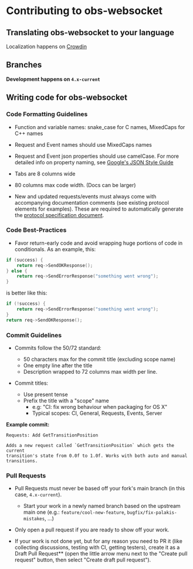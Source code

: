 # Contributing to obs-websocket

## Translating obs-websocket to your language

Localization happens on [Crowdin](https://crowdin.com/project/obs-websocket)

## Branches

**Development happens on `4.x-current`**

## Writing code for obs-websocket

### Code Formatting Guidelines

-  Function and variable names: snake_case for C names, MixedCaps for C++ names

-  Request and Event names should use MixedCaps names

-  Request and Event json properties should use camelCase. For more detailed info on property naming, see [Google's JSON Style Guide](https://google.github.io/styleguide/jsoncstyleguide.xml)

-  Tabs are 8 columns wide

-  80 columns max code width. (Docs can be larger)

-  New and updated requests/events must always come with accompanying documentation comments (see existing protocol elements for examples).
	These are required to automatically generate the [protocol specification document](docs/generated/protocol.md).

### Code Best-Practices

-  Favor return-early code and avoid wrapping huge portions of code in conditionals. As an example, this:
```cpp
if (success) {
    return req->SendOKResponse();
} else {
    return req->SendErrorResponse("something went wrong");
}
```
is better like this:
```cpp
if (!success) {
    return req->SendErrorResponse("something went wrong");
}
return req->SendOKResponse();
```

### Commit Guidelines

-  Commits follow the 50/72 standard:
	-  50 characters max for the commit title (excluding scope name)
	-  One empty line after the title
	-  Description wrapped to 72 columns max width per line.

-  Commit titles:
	-  Use present tense
	-  Prefix the title with a "scope" name
		-  e.g: "CI: fix wrong behaviour when packaging for OS X"
		-  Typical scopes: CI, General, Requests, Events, Server

**Example commit:**

```
Requests: Add GetTransitionPosition

Adds a new request called `GetTransitionPosition` which gets the current
transition's state from 0.0f to 1.0f. Works with both auto and manual
transitions.
```

### Pull Requests

-  Pull Requests must never be based off your fork's main branch (in this case, `4.x-current`).
	-  Start your work in a newly named branch based on the upstream main one (e.g.: `feature/cool-new-feature`, `bugfix/fix-palakis-mistakes`, ...)

-  Only open a pull request if you are ready to show off your work. 

-  If your work is not done yet, but for any reason you need to PR it (like collecting discussions, testing with CI, getting testers),
	create it as a Draft Pull Request** (open the little arrow menu next to the "Create pull request" button, then select "Create draft pull request").

